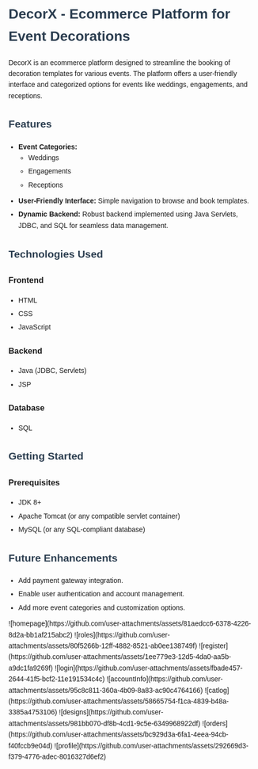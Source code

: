 <!DOCTYPE html>
<html lang="en">
<head>
  <meta charset="UTF-8">
  <meta name="viewport" content="width=device-width, initial-scale=1.0">
  <title>DecorX - Ecommerce Platform for Event Decorations</title>
  <style>
    body {
      font-family: Arial, sans-serif;
      line-height: 1.6;
      margin: 20px;
    }
    h1, h2 {
      color: #2c3e50;
    }
    ul {
      margin: 10px 0;
      padding-left: 20px;
    }
    li {
      margin-bottom: 5px;
    }
    .code-block {
      background: #f4f4f4;
      border: 1px solid #ddd;
      padding: 10px;
      overflow-x: auto;
      font-family: monospace;
    }
  </style>
</head>
<body>
  <h1>DecorX - Ecommerce Platform for Event Decorations</h1>
  <p>
    DecorX is an ecommerce platform designed to streamline the booking of decoration templates for various events. 
    The platform offers a user-friendly interface and categorized options for events like weddings, engagements, and receptions.
  </p>

  <h2>Features</h2>
  <ul>
    <li><strong>Event Categories:</strong>
      <ul>
        <li>Weddings</li>
        <li>Engagements</li>
        <li>Receptions</li>
      </ul>
    </li>
    <li><strong>User-Friendly Interface:</strong> Simple navigation to browse and book templates.</li>
    <li><strong>Dynamic Backend:</strong> Robust backend implemented using Java Servlets, JDBC, and SQL for seamless data management.</li>
  </ul>

  <h2>Technologies Used</h2>
  <h3>Frontend</h3>
  <ul>
    <li>HTML</li>
    <li>CSS</li>
    <li>JavaScript</li>
  </ul>
  <h3>Backend</h3>
  <ul>
    <li>Java (JDBC, Servlets)</li>
    <li>JSP</li>
  </ul>
  <h3>Database</h3>
  <ul>
    <li>SQL</li>
  </ul>

  <h2>Getting Started</h2>
  <h3>Prerequisites</h3>
  <ul>
    <li>JDK 8+</li>
    <li>Apache Tomcat (or any compatible servlet container)</li>
    <li>MySQL (or any SQL-compliant database)</li>
  </ul>

  <h2>Future Enhancements</h2>
  <ul>
    <li>Add payment gateway integration.</li>
    <li>Enable user authentication and account management.</li>
    <li>Add more event categories and customization options.</li>
  </ul>
</body>
</html>
![homepage](https://github.com/user-attachments/assets/81aedcc6-6378-4226-8d2a-bb1af215abc2)
![roles](https://github.com/user-attachments/assets/80f5266b-12ff-4882-8521-ab0ee138749f)
![register](https://github.com/user-attachments/assets/1ee779e3-12d5-4da0-aa5b-a9dc1fa9269f)
![login](https://github.com/user-attachments/assets/fbade457-2644-41f5-bcf2-11e191534c4c)
![accountInfo](https://github.com/user-attachments/assets/95c8c811-360a-4b09-8a83-ac90c4764166)
![catlog](https://github.com/user-attachments/assets/58665754-f1ca-4839-b48a-3385a4753106)
![designs](https://github.com/user-attachments/assets/981bb070-df8b-4cd1-9c5e-6349968922df)
![orders](https://github.com/user-attachments/assets/bc929d3a-6fa1-4eea-94cb-f40fccb9e04d)
![profile](https://github.com/user-attachments/assets/292669d3-f379-4776-adec-8016327d6ef2)



